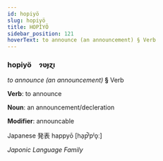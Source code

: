 ```yaml
---
id: hopiyö
slug: hopiyö
title: HOPİYÖ
sidebar_position: 121
hoverText: to announce (an announcement) § Verb
---
```


### hopiyö&emsp;<span kind="abugida">ɂʋɟɀı</span>

*to announce (an announcement)* **§** Verb

**Verb**: to announce

**Noun**: an announcement/decleration

**Modifier**: announcable

Japanese 発表 happyō [ha̠p̚ʲpʲo̞ː]

*Japonic Language Family*